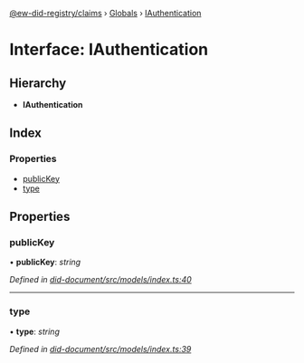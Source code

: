 [@ew-did-registry/claims](../README.md) › [Globals](../globals.md) › [IAuthentication](iauthentication.md)

# Interface: IAuthentication

## Hierarchy

* **IAuthentication**

## Index

### Properties

* [publicKey](iauthentication.md#publickey)
* [type](iauthentication.md#type)

## Properties

###  publicKey

• **publicKey**: *string*

*Defined in [did-document/src/models/index.ts:40](https://github.com/energywebfoundation/ew-did-registry/blob/5fca7cf/packages/did-document/src/models/index.ts#L40)*

___

###  type

• **type**: *string*

*Defined in [did-document/src/models/index.ts:39](https://github.com/energywebfoundation/ew-did-registry/blob/5fca7cf/packages/did-document/src/models/index.ts#L39)*
